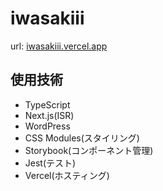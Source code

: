 # iwasakiii
url: [iwasakiii.vercel.app](iwasakiii.vercel.app)

## 使用技術
- TypeScript
- Next.js(ISR)
- WordPress
- CSS Modules(スタイリング)
- Storybook(コンポーネント管理)
- Jest(テスト)
- Vercel(ホスティング)